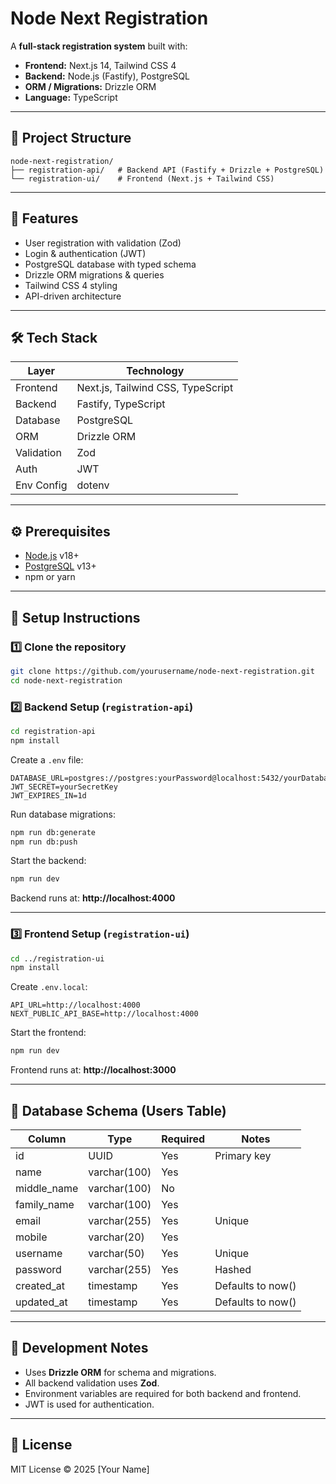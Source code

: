 # Node Next Registration

A **full-stack registration system** built with:

- **Frontend:** Next.js 14, Tailwind CSS 4
- **Backend:** Node.js (Fastify), PostgreSQL
- **ORM / Migrations:** Drizzle ORM
- **Language:** TypeScript

---

## 📂 Project Structure

```
node-next-registration/
├── registration-api/   # Backend API (Fastify + Drizzle + PostgreSQL)
└── registration-ui/    # Frontend (Next.js + Tailwind CSS)
```

---

## 🚀 Features

- User registration with validation (Zod)
- Login & authentication (JWT)
- PostgreSQL database with typed schema
- Drizzle ORM migrations & queries
- Tailwind CSS 4 styling
- API-driven architecture

---

## 🛠️ Tech Stack

| Layer        | Technology                           |
|--------------|--------------------------------------|
| Frontend     | Next.js, Tailwind CSS, TypeScript    |
| Backend      | Fastify, TypeScript                  |
| Database     | PostgreSQL                           |
| ORM          | Drizzle ORM                          |
| Validation   | Zod                                  |
| Auth         | JWT                                  |
| Env Config   | dotenv                               |

---

## ⚙️ Prerequisites

- [Node.js](https://nodejs.org/) v18+
- [PostgreSQL](https://www.postgresql.org/) v13+
- npm or yarn

---

## 🔧 Setup Instructions

### 1️⃣ Clone the repository
```bash
git clone https://github.com/yourusername/node-next-registration.git
cd node-next-registration
```

### 2️⃣ Backend Setup (`registration-api`)
```bash
cd registration-api
npm install
```

Create a `.env` file:
```env
DATABASE_URL=postgres://postgres:yourPassword@localhost:5432/yourDatabase
JWT_SECRET=yourSecretKey
JWT_EXPIRES_IN=1d
```

Run database migrations:
```bash
npm run db:generate
npm run db:push
```

Start the backend:
```bash
npm run dev
```
Backend runs at: **http://localhost:4000**

---

### 3️⃣ Frontend Setup (`registration-ui`)
```bash
cd ../registration-ui
npm install
```

Create `.env.local`:
```env
API_URL=http://localhost:4000
NEXT_PUBLIC_API_BASE=http://localhost:4000
```

Start the frontend:
```bash
npm run dev
```
Frontend runs at: **http://localhost:3000**

---

## 📜 Database Schema (Users Table)

| Column       | Type         | Required | Notes                |
|--------------|--------------|----------|----------------------|
| id           | UUID         | Yes      | Primary key          |
| name         | varchar(100) | Yes      |                      |
| middle_name  | varchar(100) | No       |                      |
| family_name  | varchar(100) | Yes      |                      |
| email        | varchar(255) | Yes      | Unique               |
| mobile       | varchar(20)  | Yes      |                      |
| username     | varchar(50)  | Yes      | Unique               |
| password     | varchar(255) | Yes      | Hashed               |
| created_at   | timestamp    | Yes      | Defaults to now()    |
| updated_at   | timestamp    | Yes      | Defaults to now()    |

---

## 🧪 Development Notes

- Uses **Drizzle ORM** for schema and migrations.
- All backend validation uses **Zod**.
- Environment variables are required for both backend and frontend.
- JWT is used for authentication.

---

## 📜 License

MIT License © 2025 [Your Name]
